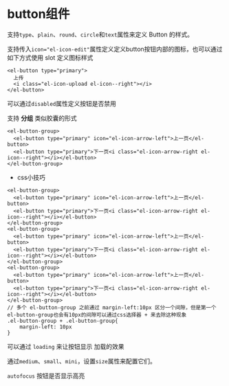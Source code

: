 # button组件

支持`type`、`plain`、`round`、`circle`和`text`属性来定义 Button 的样式。

支持传入`icon="el-icon-edit"`属性定义定义button按钮内部的图标，也可以通过如下方式使用 slot 定义图标样式
````
<el-button type="primary">
  上传
  <i class="el-icon-upload el-icon--right"></i>
</el-button>
````

可以通过`disabled`属性定义按钮是否禁用

支持 **分组** 类似胶囊的形式

```
<el-button-group>
  <el-button type="primary" icon="el-icon-arrow-left">上一页</el-button>
  <el-button type="primary">下一页<i class="el-icon-arrow-right el-icon--right"></i></el-button>
</el-button-group>
```

- css小技巧

````
<el-button-group>
  <el-button type="primary" icon="el-icon-arrow-left">上一页</el-button>
  <el-button type="primary">下一页<i class="el-icon-arrow-right el-icon--right"></i></el-button>
</el-button-group>
<el-button-group>
  <el-button type="primary" icon="el-icon-arrow-left">上一页</el-button>
  <el-button type="primary">下一页<i class="el-icon-arrow-right el-icon--right"></i></el-button>
</el-button-group>
<el-button-group>
  <el-button type="primary" icon="el-icon-arrow-left">上一页</el-button>
  <el-button type="primary">下一页<i class="el-icon-arrow-right el-icon--right"></i></el-button>
</el-button-group>
// 多个 el-button-group 之前通过 margin-left:10px 区分一个间隙，但是第一个el-button-group也会有10px的间隙可以通过css选择器 + 来去除这种现象
.el-button-group + .el-button-group{
	margin-left: 10px
}
````

可以通过 `loading`  来让按钮显示 加载的效果

通过`medium`、`small`、`mini`，设置`size`属性来配置它们。

`autofocus` 按钮是否显示高亮